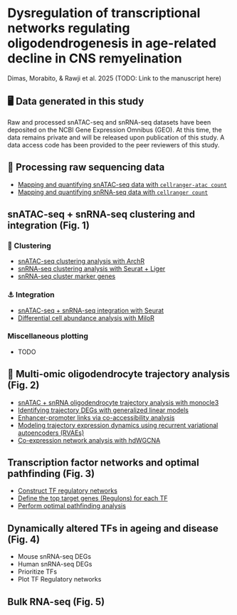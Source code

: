 
# Dysregulation of transcriptional networks regulating oligodendrogenesis in age-related decline in CNS remyelination

Dimas, Morabito, & Rawji et al. 2025 (TODO: Link to the manuscript here)


## 🖥️ Data generated in this study 

Raw and processed snATAC-seq and snRNA-seq datasets have been deposited on the NCBI Gene Expression Omnibus (GEO). At this time, the data remains private and will be released upon publication of this study. A data access code has been provided to the peer reviewers of this study.

## 🧬 Processing raw sequencing data

* [Mapping and quantifying snATAC-seq data with `cellranger-atac count`](snATAC/preprocessing/cellranger-atac_count.sub)
* [Mapping and quantifying snRNA-seq data with `cellranger count`](snRNA/preprocessing/cellranger_count.sub)

## snATAC-seq + snRNA-seq clustering and integration (Fig. 1)

### 🌳 Clustering

* [snATAC-seq clustering analysis with ArchR](snATAC/clustering/snATAC_clustering.Rmd)
* [snRNA-seq clustering analysis with Seurat + Liger](snRNA/clustering/snRNA_clustering.Rmd)
* [snRNA-seq cluster marker genes](snRNA/clustering/cluster_markers.sub)

### ⚓ Integration

* [snATAC-seq + snRNA-seq integration with Seurat](integration/integration.Rmd)
* [Differential cell abundance analysis with MiloR](integration/diff_cell_abundance_miloR.Rmd)

### Miscellaneous plotting 

* TODO

## 🧐 Multi-omic oligodendrocyte trajectory analysis (Fig. 2)

* [snATAC + snRNA oligodendrocyte trajectory analysis with monocle3](integration/trajectory/trajectory_monocle3.Rmd)
* [Identifying trajectory DEGs with generalized linear models](integration/trajectory/trajectory_DEGs.Rmd)
* [Enhancer-promoter links via co-accessibility analysis](integration/networks/coaccessibility_cicero.Rmd)
* [Modeling trajectory expression dynamics using recurrent variational autoencoders (RVAEs)](integration/RVAE_modeling.ipynb)
* [Co-expression network analysis with hdWGCNA](integration/networks/hdWGCNA.Rmd)

## Transcription factor networks and optimal pathfinding (Fig. 3)

* [Construct TF regulatory networks](integration/networks/TF_network_construct.Rmd)
* [Define the top target genes (Regulons) for each TF](integration/networks/TF_network_regulons.Rmd)
* [Perform optimal pathfinding analysis](integration/networks/TF_pathfinding.Rmd)

## Dynamically altered TFs in ageing and disease (Fig. 4)

* Mouse snRNA-seq DEGs 
* Human snRNA-seq DEGs 
* Prioritize TFs
* Plot TF Regulatory networks 

## Bulk RNA-seq (Fig. 5)